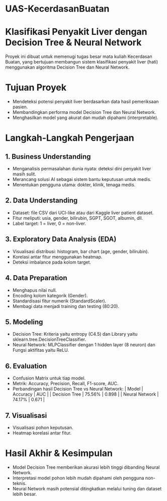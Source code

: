# UAS-KecerdasanBuatan
# Klasifikasi Penyakit Liver dengan Decision Tree & Neural Network
Proyek ini dibuat untuk memenugi tugas besar mata kuliah Kecerdasan Buatan, yang bertujuan membangun sistem klasifikasi penyakit liver (hati) menggunakan algoritma Decision Tree dan Neural Network.

# Tujuan Proyek
- Mendeteksi potensi penyakit liver berdasarkan data hasil pemeriksaan pasien.
- Membandingkan performa model Decision Tree dan Neural Network.
- Menghasilkan model yang akurat dan mudah dipahami (interpretable).

# Langkah-Langkah Pengerjaan
## 1. Business Understanding
- Menganalisis permasalahan dunia nyata: deteksi dini penyakit liver masih sulit.
- Merancang solusi AI sebagai sistem bantu keputusan untuk medis.
- Menentukan pengguna utama: dokter, klinik, tenaga medis.

## 2. Data Understanding
- Dataset: file CSV dari UCI-like atau dari Kaggle liver patient dataset.
- Fitur meliputi: usia, gender, bilirubin, SGPT, SGOT, albumin, dll.
- Label target: 1 = liver, 0 = non-liver.

## 3. Exploratory Data Analysis (EDA)
- Visualisasi distribusi: histogram, bar chart (age, gender, bilirubin).
- Korelasi antar fitur menggunakan heatmap.
- Deteksi imbalance pada kolom target.

## 4. Data Preparation
- Menghapus nilai null.
- Encoding kolom kategorik (Gender).
- Standardisasi fitur numerik (StandardScaler).
- Membagi data menjadi training dan testing (80:20).

## 5. Modeling
- Decision Tree: Kriteria yaitu entropy (C4.5) dan Library yaitu sklearn.tree.DecisionTreeClassifier.
- Neural Network: MLPClassifier dengan 1 hidden layer (8 neuron) dan Fungsi aktifitas yaitu ReLU.

## 6. Evaluation
- Confusion Matrix untuk tiap model.
- Metrik: Accuracy, Precision, Recall, F1-score, AUC.
- Perbandingan hasil Decision Tree vs Neural Network:
|      Model     | Accuracy |  AUC  |
| Decision Tree  |  75.56%  | 0.898 |
| Neural Network |  74.17%  | 0.671 |

## 7. Visualisasi
- Visualisasi pohon keputusan.
- Heatmap korelasi antar fitur.

# Hasil Akhir & Kesimpulan
- Model Decision Tree memberikan akurasi lebih tinggi dibanding Neural Network.
- Interpretasi model pohon lebih mudah dipahami oleh pengguna non-teknis.
- Neural Network masih potensial ditingkatkan melalui tuning dan dataset lebih besar.
